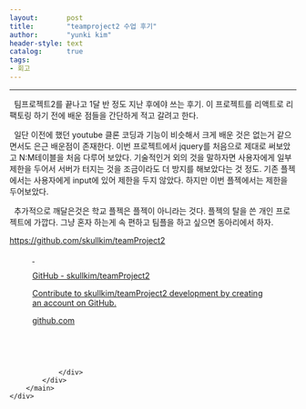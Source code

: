 ```yaml
---
layout:       post
title:        "teamproject2 수업 후기"
author:       "yunki kim"
header-style: text
catalog:      true
tags: 
- 회고
---
```


<head></head>
<body id="tt-body-page" class="">
<div id="wrap" class="wrap-right">
    <div id="container">
        <main class="main ">
            <div class="area-main">
                <div class="area-view">
                    <div class="article-header"></div>
                    <hr>
                    <div class="article-view">
                        <div class="contents_style">
                            <p data-ke-size="size16">&nbsp; 팀프로젝트2를 끝나고 1달 반 정도 지난 후에야 쓰는 후기. 이 프로젝트를 리액트로 리팩토링 하기 전에 배운 점들을 간단하게 적고 갈려고 한다.</p>
<p data-ke-size="size16">&nbsp; 일단 이전에 했던 youtube 클론 코딩과 기능이 비슷해서 크게 배운 것은 없는거 같으면서도 은근 배운점이 존재한다. 이번 프로젝트에서 jquery를 처음으로 제대로 써보았고 N:M테이블을 처음 다루어 보았다. 기술적인거 외의 것을 말하자면 사용자에게 일부 제한을 두어서 서버가 터지는 것을 조금이라도 더 방지를 해보았다는 것 정도. 기존 플젝에서는 사용자에게 input에 있어 제한을 두지 않았다. 하지만 이번 플젝에서는 제한을 두어보았다.&nbsp;</p>
<p data-ke-size="size16">&nbsp; 추가적으로 깨달은것은 학교 플젝은 플젝이 아니라는 것다. 플젝의 탈을 쓴 개인 프로젝트에 가깝다. 그냥 혼자 하는게 속 편하고 팀플을 하고 싶으면 동아리에서 하자.</p>
<p data-ke-size="size16"><a href="https://github.com/skullkim/teamProject2" target="_blank" rel="noopener">https://github.com/skullkim/teamProject2</a></p>
<figure id="og_1627720087774" contenteditable="false" data-ke-type="opengraph" data-ke-align="alignCenter" data-og-type="object" data-og-title="GitHub - skullkim/teamProject2" data-og-description="Contribute to skullkim/teamProject2 development by creating an account on GitHub." data-og-host="github.com" data-og-source-url="https://github.com/skullkim/teamProject2" data-og-url="https://github.com/skullkim/teamProject2" data-og-image="https://scrap.kakaocdn.net/dn/cmfp13/hyK3ER194U/LumJCR4LWEzpIok4M4he00/img.png?width=1200&amp;height=600&amp;face=0_0_1200_600"><a href="https://github.com/skullkim/teamProject2" target="_blank" rel="noopener" data-source-url="https://github.com/skullkim/teamProject2">
<div class="og-image" style="background-image: url('https://scrap.kakaocdn.net/dn/cmfp13/hyK3ER194U/LumJCR4LWEzpIok4M4he00/img.png?width=1200&amp;height=600&amp;face=0_0_1200_600');">&nbsp;</div>
<div class="og-text">
<p class="og-title" data-ke-size="size16">GitHub - skullkim/teamProject2</p>
<p class="og-desc" data-ke-size="size16">Contribute to skullkim/teamProject2 development by creating an account on GitHub.</p>
<p class="og-host" data-ke-size="size16">github.com</p>
</div>
</a></figure>
<p data-ke-size="size16">&nbsp;</p>
                        </div>
                        <br>
                        <div class="tags"></div>
                    </div>
                    
                </div>
            </div>
        </main>
    </div>
</div>


</body>